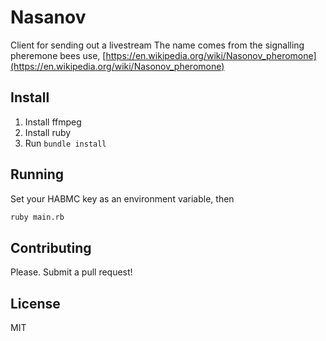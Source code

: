 # Nasanov
Client for sending out a livestream
The name comes from the signalling pheremone bees use, [https://en.wikipedia.org/wiki/Nasonov_pheromone](https://en.wikipedia.org/wiki/Nasonov_pheromone)

## Install
1. Install ffmpeg
2. Install ruby
3. Run `bundle install`

## Running
Set your HABMC key as an environment variable, then

```bash
ruby main.rb
```

## Contributing
Please. 
Submit a pull request!

## License
MIT 
